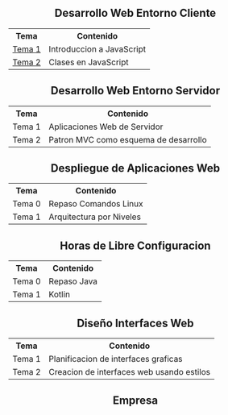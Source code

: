 <h2 align="center">Desarrollo Web Entorno Cliente</h2>

<table>
    <tr>
        <th align="center">Tema</th>
        <th align="center">Contenido</th>
    </tr>
    <tr>
        <td align="left"><a href="Desarrollo-Web-Entorno-Cliente/Tema1-IntroduccionJS/">Tema 1</a></td>
        <td>Introduccion a JavaScript</td>
    </tr>
    <tr>
        <td align="left"><a href="Desarrollo-Web-Entorno-Cliente/Tema2-ClasesJS/">Tema 2</a></td>
        <td align="left">Clases en JavaScript</td>
    </tr>
</table>

<h2 align="center">Desarrollo Web Entorno Servidor</h2>

<table>
    <tr>
        <th align="center">Tema</th>
        <th align="center">Contenido</th>
    </tr>
    <tr>
        <td align="left">Tema 1</td>
        <td>Aplicaciones Web de Servidor</td>
    </tr>
    <tr>
        <td align="left">Tema 2</td>
        <td align="left">Patron MVC como esquema de desarrollo</td>
    </tr>
</table>

<h2 align="center">Despliegue de Aplicaciones Web</h2>

<table>
    <tr>
        <th align="center">Tema</th>
        <th align="center">Contenido</th>
    </tr>
    <tr>
        <td align="left">Tema 0</td>
        <td>Repaso Comandos Linux</td>
    </tr>
    <tr>
        <td align="left">Tema 1</td>
        <td align="left">Arquitectura por Niveles</td>
    </tr>
</table>

<h2 align="center">Horas de Libre Configuracion</h2>

<table>
    <tr>
        <th align="center">Tema</th>
        <th align="center">Contenido</th>
    </tr>
    <tr>
        <td align="left">Tema 0</td>
        <td>Repaso Java</td>
    </tr>
    <tr>
        <td align="left">Tema 1</td>
        <td align="left">Kotlin</td>
    </tr>
</table>

<h2 align="center">Diseño Interfaces Web</h2>

<table>
    <tr>
        <th align="center">Tema</th>
        <th align="center">Contenido</th>
    </tr>
    <tr>
        <td align="left">Tema 1</td>
        <td>Planificacion de interfaces graficas</td>
    </tr>
    <tr>
        <td align="left">Tema 2</td>
        <td align="left">Creacion de interfaces web usando estilos</td>
    </tr>
</table>

<h2 align="center">Empresa</h2>
